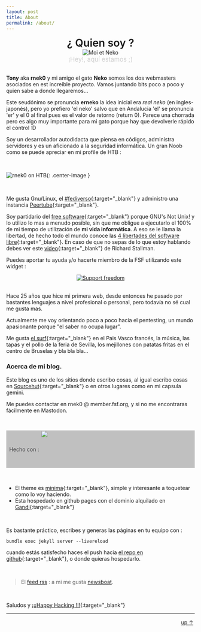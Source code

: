 ```yaml
---
layout: post
title: About
permalink: /about/
---
```

<!--
[![Typing SVG](https://readme-typing-svg.demolab.com/?lines=Despierta... Estas en la Matrix;Sigue al conejo blanco... 🐇)](https://git.io/typing-svg)

-->

<div align="center"><span style="font-size:2em; font-weight: 600;">¿ Quien soy ?</span><br><img src="../assets/tony_neko.png" alt="Moi et Neko" /><br><span style="font-size:1.2em; filter: opacity(0.20);"> ¡Hey!, aquí estamos ;) </span></div>
<br>
<!-- ![Moi et neko](../assets/tony_neko.png){: .center-image } -->

**Tony** aka **rnek0** y mi amigo el gato **Neko** somos los dos webmasters asociados en est increíble proyecto. Vamos juntando bits poco a poco y quien sabe a donde llegaremos...  

Este seudónimo se pronuncia **erneko** la idea inicial era *real neko* (en ingles-japonés), pero yo prefiero 'el neko' salvo que en Andalucia 'el' se pronuncia 'er' y el 0 al final pues es el valor de retorno (return 0). Parece una chorrada pero es algo muy importante para mi gato porque hay que devolverle rápido el control :D

Soy un desarrollador autodidacta que piensa en códigos, administra servidores y es un aficionado a la seguridad informática. Un gran Noob como se puede apreciar en mi profile de HTB : 

&nbsp;

![rnek0 on HTB](../assets/rnekoHTB.png){: .center-image }

&nbsp;

Me gusta Gnu/Linux, el [#fediverso](https://es.wikipedia.org/wiki/Fediverso){:target="_blank"} y administro una instancia [Peertube](https://ptb.lunarviews.net){:target="_blank"}. 

Soy partidario del [free software](https://www.fsf.org/){:target="_blank"} porque GNU's Not Unix! y lo utilizo lo mas a menudo posible, sin que me obligue a ejecutarlo el 100% de mi tiempo de utilización de **mi vida informática**. A eso se le llama la libertad, de hecho todo el mundo conoce las [4 libertades del software libre](https://www.gnu.org/philosophy/free-sw.es.html#four-freedoms "Las cuatro libertades esenciales"){:target="_blank"}. En caso de que no sepas de lo que estoy hablando debes ver este [video](https://ptb.lunarviews.net/w/3e8GPSNLVDxyHfwBG2RcbC){:target="_blank"} de Richard Stallman.  

Puedes aportar tu ayuda y/o hacerte miembro de la FSF utilizando este widget :  

<div align="center">
    <a href="http://www.fsf.org/associate/support_freedom/join_fsf?referrer=5543984"><img src="//static.fsf.org/fsforg/img/normal-image.png" alt="Support freedom" title="Ayuda a proteger tu libertad, únete a la Free Software Foundation" /></a>
</div>
&nbsp;

Hace 25 años que hice mi primera web, desde entonces he pasado por bastantes lenguajes a nivel profesional o personal, pero todavía no sé cual me gusta mas.  

Actualmente me voy orientando poco a poco hacia el pentesting, un mundo apasionante porque "el saber no ocupa lugar".

Me gusta [el surf](https://www.anglet-tourisme.com/fr/pratique/webcams.php){:target="_blank"} en el Pais Vasco francés, la música, las tapas y el pollo de la feria de Sevilla, los mejillones con patatas fritas en el centro de Bruselas y bla bla bla... 


### Acerca de mi blog.

Este blog es uno de los sitios donde escribo cosas, al igual escribo cosas en [Sourcehut](https://git.sr.ht/~rnek0/){:target="_blank"} o en otros lugares como en mi capsula gemini.

Me puedes contactar en rnek0 @ member.fsf.org, y si no me encontraras fácilmente en Mastodon.

&nbsp;

<div style="background-color:#c0c0c0;color:#3e3e40;"><span style="style=display:table-cell;vertical-align:middle;"> &nbsp; Hecho con : </span><a href="https://jekyllrb.com/"><img style="style=display:table-cell;vertical-align:middle;" src="{{ site.url }}/assets/jekyll.png" height="100"></a> &nbsp; </div>

&nbsp;

* El theme es [minima](https://github.com/jekyll/minima){:target="_blank"}, simple y interesante a toquetear como lo voy haciendo.
* Esta hospedado en github pages con el dominio alquilado en [Gandi](https://www.gandi.net){:target="_blank"}

&nbsp;

Es bastante práctico, escribes y generas las páginas en tu equipo con : 

 ```bundle exec jekyll server --livereload```  

cuando estás satisfecho haces el push hacia [el repo en github](https://github.com/rnek0/web){:target="_blank"}, o donde quieras hospedarlo.

&nbsp;

> <p class="rss-subscribe">El <a href="{{ "/feed.xml" | relative_url }}">feed rss</a> : a mi me gusta <a href="https://newsboat.org">newsboat</a>.</p>
<!-- <br>Mi correo : <a class="u-email" href="mailto:{{ site.email }}">{{ site.email }}</a> -->

&nbsp;

Saludos y [¡¡¡Happy Hacking !!!](https://www.hackingisnotacrime.org/){:target="_blank"} 

---
<div style="text-align: right;"><a href="#" >up &uarr;</a>&nbsp;</div><br>

<!-- <a href="https://www.stellaassange.com/" target="_blank" rel="noopener"><img src="/assets/free_julian_assange.png" alt="Olvide App for Linux" class="center-image" /></a>-->